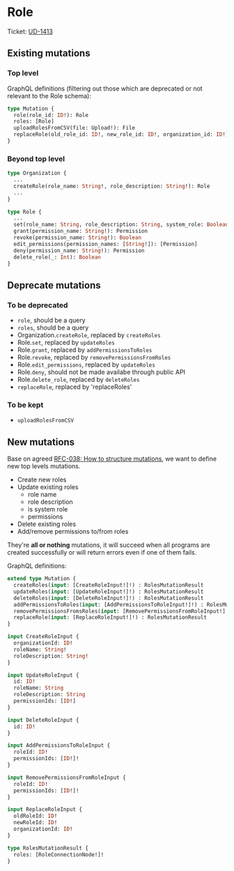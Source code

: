 # Role

Ticket: [UD-1413](https://calmisland.atlassian.net/browse/UD-1413)

## Existing mutations

### Top level

GraphQL definitions (filtering out those which are deprecated or not relevant to the Role schema):

```graphql
type Mutation {
  role(role_id: ID!): Role
  roles: [Role]
  uploadRolesFromCSV(file: Upload!): File
  replaceRole(old_role_id: ID!, new_role_id: ID!, organization_id: ID!): Role
}
```

### Beyond top level

```graphql
type Organization {
  ...
  createRole(role_name: String!, role_description: String!): Role
  ...
}

type Role {
  ...
  set(role_name: String, role_description: String, system_role: Boolean): Role
  grant(permission_name: String!): Permission
  revoke(permission_name: String!): Boolean
  edit_permissions(permission_names: [String!]): [Permission]
  deny(permission_name: String!): Permission
  delete_role(_: Int): Boolean
}
```

## Deprecate mutations

### To be deprecated

- `role`, should be a query
- `roles`, should be a query
- Organization.`createRole`, replaced by `createRoles`
- Role.`set`, replaced by `updateRoles`
- Role.`grant`, replaced by `addPermissionsToRoles`
- Role.`revoke`, replaced by `removePermissionsFromRoles`
- Role.`edit_permissions`, replaced by `updateRoles`
- Role.`deny`, should not be made availabe through public API
- Role.`delete_role`, replaced by `deleteRoles`
- `replaceRole`, replaced by 'replaceRoles'

### To be kept

- `uploadRolesFromCSV`

## New mutations

Base on agreed [RFC-038: How to structure mutations](https://github.com/KL-Engineering/user-service/tree/main/documents/rfc/038-How-to-structure-mutations.md), we want to define new top levels mutations.

- Create new roles
- Update existing roles
  - role name
  - role description
  - is system role
  - permissions
- Delete existing roles
- Add/remove permissions to/from roles

They're **all or nothing** mutations, it will succeed when all programs are created successfully or will return errors even if one of them fails.

GraphQL definitions:

```graphql
extend type Mutation {
  createRoles(input: [CreateRoleInput!]!) : RolesMutationResult
  updateRoles(input: [UpdateRoleInput!]!) : RolesMutationResult
  deleteRoles(input: [DeleteRoleInput!]!) : RolesMutationResult
  addPermissionsToRoles(input: [AddPermissionsToRoleInput!]!) : RolesMutationResult
  removePermissionsFromsRoles(input: [RemovePermissionsFromRoleInput!]!) : RolesMutationResult
  replaceRole(input: [ReplaceRoleInput!]!) : RolesMutationResult
}

input CreateRoleInput {
  organizationId: ID!
  roleName: String!
  roleDescription: String!
}

input UpdateRoleInput {
  id: ID!
  roleName: String
  roleDescription: String
  permissionIds: [ID!]
}

input DeleteRoleInput {
  id: ID!
}

input AddPermissionsToRoleInput {
  roleId: ID!
  permissionIds: [ID!]!
}

input RemovePermissionsFromRoleInput {
  roleId: ID!
  permissionIds: [ID!]!
}

input ReplaceRoleInput {
  oldRoleId: ID!
  newRoleId: ID!
  organizationId: ID!
}

type RolesMutationResult {
  roles: [RoleConnectionNode!]!
}
```
